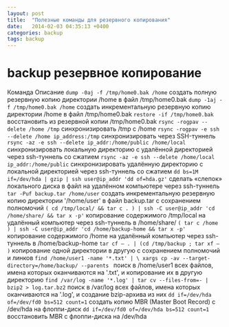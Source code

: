 ```yaml
---
layout: post
title:  "Полезные команды для резервного копирования"
date:   2014-02-03 04:35:13 +0400
categories: backup
tags: backup
---
```


# backup резервное копирование
Команда 	Описание
`dump -0aj -f /tmp/home0.bak /home` 	создать полную резервную копию директории /home в файл /tmp/home0.bak
`dump -1aj -f /tmp/home0.bak /home` 	создать инкрементальную резервную копию директории /home в файл /tmp/home0.bak
`restore -if /tmp/home0.bak` 	восстановить из резервной копии /tmp/home0.bak
`rsync -rogpav --delete /home /tmp` 	синхронизировать /tmp с /home
`rsync -rogpav -e ssh --delete /home ip_address:/tmp` 	синхронизировать через SSH-туннель
`rsync -az -e ssh --delete ip_addr:/home/public /home/local` 	синхронизировать локальную директорию с удалённой директорией через ssh-туннель со сжатием
`rsync -az -e ssh --delete /home/local ip_addr:/home/public` 	синхронизировать удалённую директорию с локальной директорией через ssh-туннель со сжатием
`dd bs=1M if=/dev/hda | gzip | ssh user@ip_addr 'dd of=hda.gz'` 	сделать «слепок» локального диска в файл на удалённом компьютере через ssh-туннель
`tar -Puf backup.tar /home/user` 	создать инкрементальную резервную копию директории '/home/user' в файл backup.tar с сохранением полномочий
`( cd /tmp/local/ && tar c . ) | ssh -C user@ip_addr 'cd /home/share/ && tar x -p'` 	копирование содержимого /tmp/local на удалённый компьютер через ssh-туннель в /home/share/
`( tar c /home ) | ssh -C user@ip_addr 'cd /home/backup-home && tar x -p'` 	копирование содержимого /home на удалённый компьютер через ssh-туннель в /home/backup-home
`tar cf — . | (cd /tmp/backup ; tar xf — )` 	копирование одной директории в другую с сохранением полномочий и линков
`find /home/user1 -name '*.txt' | \
xargs cp -av --target-directory=/home/backup/ --parents `	поиск в /home/user1 всех файлов, имена которых оканчиваются на '.txt', и копирование их в другую директорию
`find /var/log -name '*.log' | tar cv --files-from=- | bzip2 > log.tar.bz2` 	поиск в /var/log всех файлов, имена которых оканчиваются на '.log', и создание bzip-архива из них
`dd if=/dev/hda of=/dev/fd0 bs=512 count=1` 	создать копию MBR (Master Boot Record) с /dev/hda на флоппи-диск
`dd if=/dev/fd0 of=/dev/hda bs=512 count=1` 	восстановить MBR с флоппи-диска на /dev/hda